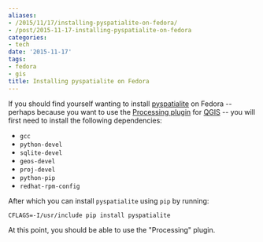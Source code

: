 ```yaml
---
aliases:
- /2015/11/17/installing-pyspatialite-on-fedora/
- /post/2015-11-17-installing-pyspatialite-on-fedora
categories:
- tech
date: '2015-11-17'
tags:
- fedora
- gis
title: Installing pyspatialite on Fedora
---
```


If you should find yourself wanting to install [pyspatialite][] on
Fedora -- perhaps because you want to use the [Processing plugin][]
for [QGIS][] -- you will first need to install the following
dependencies:

[pyspatialite]: https://github.com/lokkju/pyspatialite
[processing plugin]: https://plugins.qgis.org/plugins/processing/
[qgis]: http://www.qgis.org/

- `gcc`
- `python-devel`
- `sqlite-devel`
- `geos-devel`
- `proj-devel`
- `python-pip`
- `redhat-rpm-config`

After which you can install `pyspatialite` using `pip` by running:

    CFLAGS=-I/usr/include pip install pyspatialite

At this point, you should be able to use the "Processing" plugin.